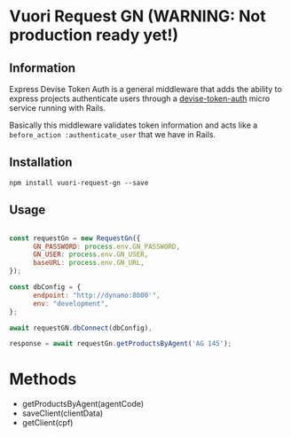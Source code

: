 # Vuori Request GN (WARNING: Not production ready yet!)

## Information

Express Devise Token Auth is a general middleware that adds the ability to express projects authenticate users through a [devise-token-auth](https://github.com/lynndylanhurley/devise_token_auth) micro service running with Rails.

Basically this middleware validates token information and acts like a `before_action :authenticate_user` that we have in Rails.

## Installation

```npm install vuori-request-gn --save```

## Usage

```js

const requestGn = new RequestGn({
      GN_PASSWORD: process.env.GN_PASSWORD,
      GN_USER: process.env.GN_USER,
      baseURL: process.env.GN_URL,
});

const dbConfig = {
      endpoint: "http://dynamo:8000'",
      env: "development",
};

await requestGN.dbConnect(dbConfig),

response = await requestGn.getProductsByAgent('AG 145');
```

# Methods

- getProductsByAgent(agentCode)
- saveClient(clientData)
- getClient(cpf)